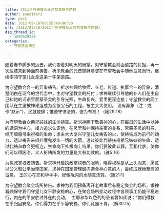 ```yaml
---
title: 2011年守望教会三月禁食祷告题目
author: sweditor3
type: post
date: 2012-09-10T08:55:49+00:00
url: /2012/09/10/2011年守望教会三月禁食祷告题目/
dsq_thread_id:
  - 1889029255
categories:
  - 守望禁食祷告

---
```

随着春节脚步的远去，我们带着对明天的盼望，对守望教会前面道路的负担，再一次屈膝来到神面前祷告，祈求教会的元首耶稣基督在守望教会中随他旨意而行，继续率领守望儿女走这条十字架道路。
  
为守望教会合一的异象祷告。祈求神赐给牧师、长老、传道、执事合一的异象，清楚明白在现今的世代当中，主对守望教会的托付；求神继续引导他的仆人们在主自己和祂的话语里面蒙圣灵的引导光照，生命复兴，爱里更深连接；守望教会的同工团队在主里被神建造成为金银宝石的工程，被主大大使用。 没有异象（注：或作“默示”），民就放肆；惟遵守律法的，便为有福！（箴29:18）
  
为守望教会众弟兄姊妹的生命祷告。祈求神赐下敬畏神的心，在每日的生活中以神的话语为中心，竭力追求认识他，在灵里和神保持亲密的关系，常蒙圣灵的引导，经历顺服带来祝福的生命；求主大大复兴守望儿女祷告的火，使祷告成为前行的动力，透过祷告来抵挡魔鬼发出一切的火箭，透过彼此代祷扶持弟兄姊妹的生命，透过代祷和教会更相连，生命向下扎根向上结果。你们要彼此认罪，互相代求，使你们可以得医治。义人祈祷所发的力量是大有功效的。（雅5:16）
  
为执政掌权者祷告。祈求神开启执政掌权者的眼睛，晓得权柄是从上头而来，愿意以公义和公平治理国家，求神在国家管理层拣选合神心意的人，最终成就祂至高的旨意。 王的心在耶和华手中，好像陇沟的水随意流转。（箴21:1）
  
为守望教会聚会场所祷告。求神为我们预备离开老故事后有稳定聚会的场所，求神看顾保守我们守望儿女平静安稳的心，在聚会场所变动过程中各项事工仍能平稳进行，内在的平安胜过外在的变动。  主耶和华以色列的圣者曾如此说：“你们得救在乎归回安息，你们得力在乎平静安稳，你们竟自不肯。（赛30:15）